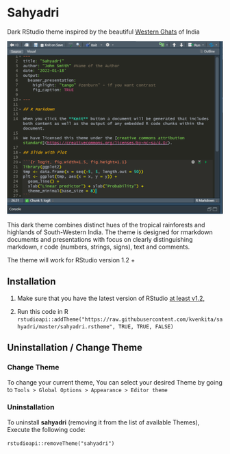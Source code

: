 # Sahyadri

Dark RStudio theme inspired by the beautiful [Western Ghats](https://en.wikipedia.org/wiki/Western_Ghats) of India

![](example.png)

This dark theme combines distinct hues of the tropical rainforests and highlands of South-Western India. The theme is designed for rmarkdown documents and presentations with focus on clearly distinguishing markdown, r code (numbers, strings, signs), text and comments. 

The theme will work for RStudio version 1.2 + 

## Installation

  1. Make sure that you have the latest version of RStudio [at least v1.2,](https://blog.rstudio.com/2019/04/30/rstudio-1-2-release/)
  
  2. Run this code in R `rstudioapi::addTheme("https://raw.githubusercontent.com/kvenkita/sahyadri/master/sahyadri.rstheme", TRUE, TRUE, FALSE)`

## Uninstallation / Change Theme

### Change Theme

To change your current theme, You can select your desired Theme by going to `Tools > Global Options > Appearance > Editor theme`

### Uninstallation

To uninstall **sahyadri** (removing it from the list of available Themes), Execute the following code:

`rstudioapi::removeTheme("sahyadri")`
